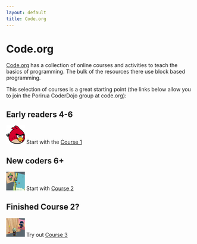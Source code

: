 ```yaml
---
layout: default
title: Code.org
---
```


# Code.org

[Code.org](https://studio.code.org/) has a collection of online courses and activities to teach the basics of programming.  The bulk of the resources there use block based programming.

This selection of courses is a great starting point (the links below allow you to join the Porirua CoderDojo group at code.org):

## Early readers 4-6
<img src="images/AngryBirds-150x150.png" alt="Angry bird" style="width: 50px;height: 50px"> Start with the [Course 1](http://learn.code.org/join/QVUYOC)

## New coders 6+
<img alt="Course 2" src="images/logo_course2.jpg" style="width: 50px;height: 50px"> Start with [Course 2](http://learn.code.org/join/HPXZFK)

## Finished Course 2?
<img alt="Course 3" src="images/logo_course3.jpg" style="width: 50px;height: 50px"> Try out [Course 3](http://learn.code.org/join/DWJYSV)

